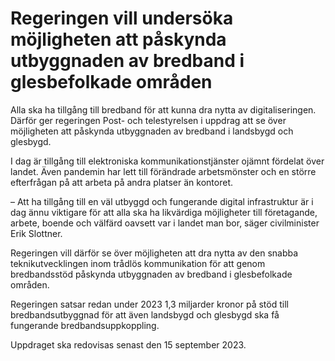 # Regeringen vill undersöka möjligheten att påskynda utbyggnaden av bredband i glesbefolkade områden

Alla ska ha tillgång till bredband för att kunna dra nytta av digitaliseringen. Därför ger regeringen Post- och telestyrelsen i uppdrag att se över möjligheten att påskynda utbyggnaden av bredband i landsbygd och glesbygd.

I dag är tillgång till elektroniska kommunikationstjänster ojämnt fördelat över landet. Även pandemin har lett till förändrade arbetsmönster och en större efterfrågan på att arbeta på andra platser än kontoret.

– Att ha tillgång till en väl utbyggd och fungerande digital infrastruktur är i dag ännu viktigare för att alla ska ha likvärdiga möjligheter till företagande, arbete, boende och välfärd oavsett var i landet man bor, säger civilminister Erik Slottner.

Regeringen vill därför se över möjligheten att dra nytta av den snabba teknikutvecklingen inom trådlös kommunikation för att genom bredbandsstöd påskynda utbyggnaden av bredband i glesbefolkade områden.

Regeringen satsar redan under 2023 1,3 miljarder kronor på stöd till bredbandsutbyggnad för att även landsbygd och glesbygd ska få fungerande bredbandsuppkoppling.

Uppdraget ska redovisas senast den 15 september 2023.
